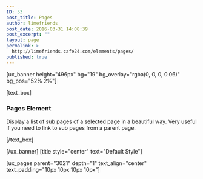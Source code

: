```yaml
---
ID: 53
post_title: Pages
author: limefriends
post_date: 2016-03-31 14:08:39
post_excerpt: ""
layout: page
permalink: >
  http://limefriends.cafe24.com/elements/pages/
published: true
---
```

[ux_banner height="496px" bg="19" bg_overlay="rgba(0, 0, 0, 0.06)" bg_pos="52% 2%"]

[text_box]

<h3 class="uppercase"><strong>Pages Element</strong></h3>
<p class="lead">Display a list of sub pages of a selected page in a beautiful way. Very useful if you need to link to sub pages from a parent page.</p>

[/text_box]

[/ux_banner]
[title style="center" text="Default Style"]

[ux_pages parent="3021" depth="1" text_align="center" text_padding="10px 10px 10px 10px"]